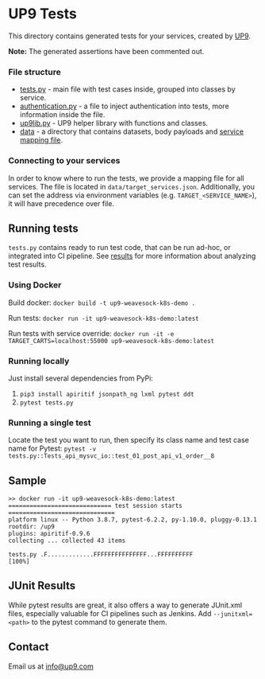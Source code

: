 # UP9 Tests

This directory contains generated tests for your services, created by [UP9](https://up9.com).

**Note:** The generated assertions have been commented out.

### File structure
- [tests.py](/tests.py) - main file with test cases inside, grouped into classes by service.
- [authentication.py](/authentication.py) - a file to inject authentication into tests, more information inside the file.
- [up9lib.py](/up9lib.py) - UP9 helper library with functions and classes.
- [data](/data) - a directory that contains datasets, body payloads and [service mapping file](#connecting-to-your-services).

### Connecting to your services
In order to know where to run the tests, we provide a mapping file for all services.
The file is located in `data/target_services.json`.
Additionally, you can set the address via environment variables (e.g. `TARGET_<SERVICE_NAME>`), it will have precedence over file.

## Running tests
`tests.py` contains ready to run test code, that can be run ad-hoc, or integrated into CI pipeline.
See [results](#junit-results) for more information about analyzing test results.

### Using Docker
Build docker:
`docker build -t up9-weavesock-k8s-demo .`

Run tests:
`docker run -it up9-weavesock-k8s-demo:latest`

Run tests with service override:
`docker run -it -e TARGET_CARTS=localhost:55000 up9-weavesock-k8s-demo:latest`

### Running locally
Just install several dependencies from PyPi:
1. `pip3 install apiritif jsonpath_ng lxml pytest ddt`
2. `pytest tests.py`

### Running a single test

Locate the test you want to run, then specify its class name and test case name for Pytest:
  `pytest -v tests.py::Tests_api_mysvc_io::test_01_post_api_v1_order__8`

## Sample
```
>> docker run -it up9-weavesock-k8s-demo:latest
============================= test session starts ==============================
platform linux -- Python 3.8.7, pytest-6.2.2, py-1.10.0, pluggy-0.13.1
rootdir: /up9
plugins: apiritif-0.9.6
collecting ... collected 43 items

tests.py .F.............FFFFFFFFFFFFFFF...FFFFFFFFFF                     [100%]
```

## JUnit Results
While pytest results are great, it also offers a way to generate JUnit.xml files, especially valuable for CI pipelines such as Jenkins.
Add `--junitxml=<path>` to the pytest command to generate them.

## Contact
Email us at info@up9.com
